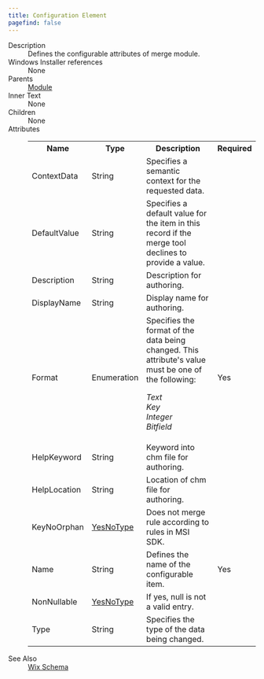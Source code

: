 ```yaml
---
title: Configuration Element
pagefind: false
---
```

<dl>
  <dt>Description</dt>
  <dd>Defines the configurable attributes of merge module.</dd>
  <dt>Windows Installer references</dt>
  <dd>None</dd>
  <dt>Parents</dt>
  <dd>
    <a href="../module/">Module</a>
  </dd>
  <dt>Inner Text</dt>
  <dd>None</dd>
  <dt>Children</dt>
  <dd>None</dd>
  <dt>Attributes</dt>
  <dd>
    <table cellspacing="0" cellpadding="0" class="schema">
      <tr>
        <th width="15%">Name</th>
        <th width="15%">Type</th>
        <th width="65%">Description</th>
        <th width="15%">Required</th>
      </tr>
      <tr>
        <td>ContextData</td>
        <td>String</td>
        <td>Specifies a semantic context for the requested data.</td>
        <td>&nbsp;</td>
      </tr>
      <tr>
        <td>DefaultValue</td>
        <td>String</td>
        <td>Specifies a default value for the item in this record if the merge tool declines to provide a value.</td>
        <td>&nbsp;</td>
      </tr>
      <tr>
        <td>Description</td>
        <td>String</td>
        <td>Description for authoring.</td>
        <td>&nbsp;</td>
      </tr>
      <tr>
        <td>DisplayName</td>
        <td>String</td>
        <td>Display name for authoring.</td>
        <td>&nbsp;</td>
      </tr>
      <tr>
        <td>Format</td>
        <td>Enumeration</td>
        <td>Specifies the format of the data being changed.  This attribute's value must be one of the following:<dl><dt class="enumerationValue"><dfn>Text</dfn></dt><dd></dd><dt class="enumerationValue"><dfn>Key</dfn></dt><dd></dd><dt class="enumerationValue"><dfn>Integer</dfn></dt><dd></dd><dt class="enumerationValue"><dfn>Bitfield</dfn></dt><dd></dd></dl></td>
        <td>Yes</td>
      </tr>
      <tr>
        <td>HelpKeyword</td>
        <td>String</td>
        <td>Keyword into chm file for authoring.</td>
        <td>&nbsp;</td>
      </tr>
      <tr>
        <td>HelpLocation</td>
        <td>String</td>
        <td>Location of chm file for authoring.</td>
        <td>&nbsp;</td>
      </tr>
      <tr>
        <td>KeyNoOrphan</td>
        <td><a href="../simple_type_yesnotype/">YesNoType</a></td>
        <td>Does not merge rule according to rules in MSI SDK.</td>
        <td>&nbsp;</td>
      </tr>
      <tr>
        <td>Name</td>
        <td>String</td>
        <td>Defines the name of the configurable item.</td>
        <td>Yes</td>
      </tr>
      <tr>
        <td>NonNullable</td>
        <td><a href="../simple_type_yesnotype/">YesNoType</a></td>
        <td>If yes, null is not a valid entry.</td>
        <td>&nbsp;</td>
      </tr>
      <tr>
        <td>Type</td>
        <td>String</td>
        <td>Specifies the type of the data being changed.</td>
        <td>&nbsp;</td>
      </tr>
    </table>
  </dd>
  <dt>See Also</dt>
  <dd>
    <a href="../">Wix Schema</a>
  </dd>
</dl>
